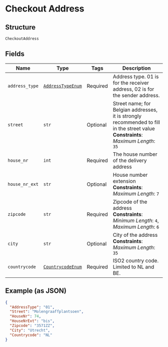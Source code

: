 
# Checkout Address

## Structure

`CheckoutAddress`

## Fields

| Name | Type | Tags | Description |
|  --- | --- | --- | --- |
| `address_type` | [`AddressTypeEnum`](../../doc/models/address-type-enum.md) | Required | Address type. 01 is for the receiver address, 02 is for the sender address. |
| `street` | `str` | Optional | Street name; for Belgian addresses, it is strongly recommended to fill in the  street value<br>**Constraints**: *Maximum Length*: `35` |
| `house_nr` | `int` | Required | The house number of the delivery address |
| `house_nr_ext` | `str` | Optional | House number extension<br>**Constraints**: *Maximum Length*: `7` |
| `zipcode` | `str` | Required | Zipcode of the address<br>**Constraints**: *Minimum Length*: `4`, *Maximum Length*: `6` |
| `city` | `str` | Optional | City of the address<br>**Constraints**: *Maximum Length*: `35` |
| `countrycode` | [`CountrycodeEnum`](../../doc/models/countrycode-enum.md) | Required | ISO2 country code. Limited to NL and BE. |

## Example (as JSON)

```json
{
  "AddressType": "01",
  "Street": "Molengraaffplantsoen",
  "HouseNr": 74,
  "HouseNrExt": "bis",
  "Zipcode": "3571ZZ",
  "City": "Utrecht",
  "Countrycode": "NL"
}
```

